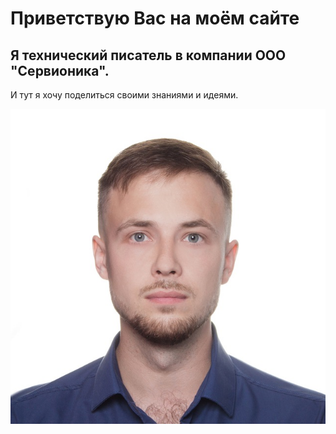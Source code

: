 # Приветствую Вас на моём сайте


## Я технический писатель в компании ООО "Сервионика". 
И тут я хочу поделиться своими знаниями и идеями.


![Alt text](lelekin.jpg)



